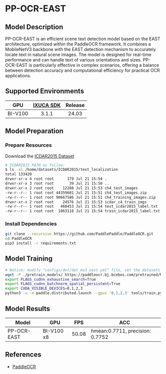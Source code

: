 # PP-OCR-EAST

## Model Description

PP-OCR-EAST is an efficient scene text detection model based on the EAST architecture, optimized within the PaddleOCR
framework. It combines a MobileNetV3 backbone with the EAST detection mechanism to accurately locate text in natural
scene images. The model is designed for real-time performance and can handle text of various orientations and sizes.
PP-OCR-EAST is particularly effective in complex scenarios, offering a balance between detection accuracy and
computational efficiency for practical OCR applications.

## Supported Environments

| GPU    | [IXUCA SDK](https://gitee.com/deep-spark/deepspark#%E5%A4%A9%E6%95%B0%E6%99%BA%E7%AE%97%E8%BD%AF%E4%BB%B6%E6%A0%88-ixuca) | Release |
| :----: | :----: | :----: |
| BI-V100 | 3.1.1     |  24.03  |

## Model Preparation

### Prepare Resources

Download the [ICDAR2015 Dataset](https://deepai.org/dataset/icdar-2015)

```bash
# ICDAR2015 PATH as follow:
$ ls -al /home/datasets/ICDAR2015/text_localization
total 133420
drwxr-xr-x 4 root root      179 Jul 21 15:54 .
drwxr-xr-x 3 root root       39 Jul 21 15:50 ..
drwxr-xr-x 2 root root    12288 Jul 21 15:53 ch4_test_images
-rw-r--r-- 1 root root 44359601 Jul 21 15:51 ch4_test_images.zip
-rw-r--r-- 1 root root 90667586 Jul 21 15:51 ch4_training_images.zip
drwxr-xr-x 2 root root    24576 Jul 21 15:53 icdar_c4_train_imgs
-rw-r--r-- 1 root root   468453 Jul 21 15:54 test_icdar2015_label.txt
-rw-r--r-- 1 root root  1063118 Jul 21 15:54 train_icdar2015_label.txt

```

### Install Dependencies

```bash
git clone --recursive https://github.com/PaddlePaddle/PaddleOCR.git
cd PaddleOCR
pip3 install -r requirements.txt
```

## Model Training

```bash
# Notice: modify "configs/det/det_mv3_east.yml" file, set the datasets path as yours.
wget -P ./pretrain_models/ https://paddleocr.bj.bcebos.com/pretrained/MobileNetV3_large_x0_5_pretrained.pdparams
export FLAGS_cudnn_exhaustive_search=True
export FLAGS_cudnn_batchnorm_spatial_persistent=True
export CUDA_VISIBLE_DEVICES=0,1,2,3
python3 -u -m paddle.distributed.launch --gpus '0,1,2,3' tools/train.py -c configs/det/det_mv3_east.yml -o Global.use_visualdl=True 
```

## Model Results

| Model       | GPU        | FPS   | ACC                             |
|-------------|------------|-------|---------------------------------|
| PP-OCR-EAST | BI-V100 x8 | 50.08 | hmean:0.7711, precision: 0.7752 |

## References

- [PaddleOCR](https://github.com/PaddlePaddle/PaddleOCR.git)
